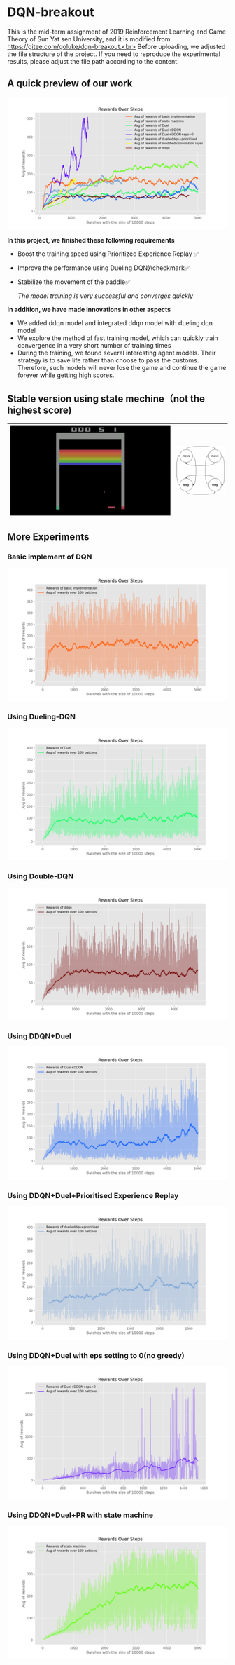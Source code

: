 # DQN-breakout
This is the mid-term assignment of 2019 Reinforcement Learning and Game Theory of Sun Yat sen University, and it is modified from https://gitee.com/goluke/dqn-breakout.<br>
Before uploading, we adjusted the file structure of the project. If you need to reproduce the experimental results, please adjust the file path according to the content.

## A quick preview of our work

<img src="pic\1.png" alt="pic1" style="zoom:100%;" />

**In this project, we finished these following requirements**

* Boost the training speed using Prioritized Experience Replay :white_check_mark:

* Improve the performance using Dueling DQN}\checkmark:white_check_mark:

* Stabilize the movement of the paddle:white_check_mark:

  *The model training is very successful and converges quickly*

**In addition, we have made innovations in other aspects**

* We added ddqn model and integrated ddqn model with dueling dqn model
* We explore the method of fast training model, which can quickly train convergence in a very short number of training times
* During the training, we found several interesting agent models. Their strategy is to save life rather than choose to pass the customs. Therefore, such models will never lose the game and continue the game forever while getting high scores.

## Stable version using state mechine（not the highest score)

|<img src="video\breakout.gif" alt="pic1" style="zoom:100%;" /> | <img src="pic\statemachine.drawio.png" alt="statemachine.drawio" style="zoom: 30%;" /> |
| ----------------------- | ------------------------------------------------------------ |



## More Experiments

### Basic implement of DQN

<img src="pic\pic1.png" alt="pic1" style="zoom:50%;" />

### Using Dueling-DQN

<img src="pic\pic3.png" alt="pic3" style="zoom:50%;" />

### Using Double-DQN

<img src="pic\pic2.png" alt="pic2" style="zoom:50%;" />

### Using DDQN+Duel

<img src="pic\pic4.png" alt="pic4" style="zoom:50%;" />

### Using DDQN+Duel+Prioritised Experience Replay

<img src="pic\pic6.png" alt="pic6" style="zoom:50%;" />

### Using DDQN+Duel with eps setting to 0(no greedy)

<img src="pic\pic5.png" alt="pic5" style="zoom:50%;" />

### Using DDQN+Duel+PR with state machine

<img src="pic\pic7.png" alt="pic7" style="zoom:50%;" />



